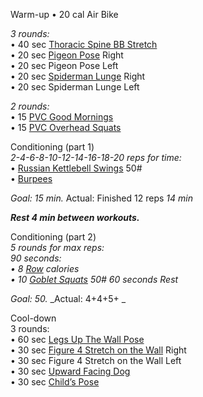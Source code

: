 Warm-up 
• 20 cal Air Bike

_3 rounds:_  
• 40 sec [Thoracic Spine BB Stretch](http://88ozs48nkx33ma0u82bc21x9hk.wpengine.netdna-cdn.com/wp-content/uploads/2014/05/photo-4-copy-2.jpg)  
• 20 sec [Pigeon Pose](https://www.youtube.com/watch?v=jQMsyrLowFw) Right  
• 20 sec Pigeon Pose Left  
• 20 sec [Spiderman Lunge](https://www.youtube.com/watch?v=K6-F0dUwV-s) Right  
• 20 sec Spiderman Lunge Left

_2 rounds:_  
• 15 [PVC Good Mornings](https://www.youtube.com/watch?v=ooVgggClhtM)  
• 15 [PVC Overhead Squats](https://www.youtube.com/watch?v=mrLUG_UyvV0)

Conditioning (part 1)  
_2-4-6-8-10-12-14-16-18-20 reps for time:_  
• [Russian Kettlebell Swings](https://www.youtube.com/watch?v=RU88iqRVunk) 50#  
• [Burpees](https://www.youtube.com/watch?v=TU8QYVW0gDU)

_Goal:_ _15 min._
Actual: Finished 12 reps _14 min_

**_Rest 4 min between workouts._**

Conditioning (part 2)  
_5 rounds for max reps:_  
_90 seconds:  
• 8 [Row](https://www.youtube.com/watch?v=S7HEm-fd534) calories  
• 10 [Goblet Squats](https://www.youtube.com/watch?v=45dZiT5tSD8&pp=ygUXa2V0dGxlYmVsbCBnb2JsZXQgc3F1YXQ%3D) 50# 
60 seconds Rest_

_Goal: 50._
_Actual: 4+4+5+ _

Cool-down  
3 rounds:  
• 60 sec [Legs Up The Wall Pose](https://youtu.be/MUstbNHB5-o?t=20)  
• 30 sec [Figure 4 Stretch on the Wall](https://www.youtube.com/watch?v=6KWuCivRhLc) Right  
• 30 sec Figure 4 Stretch on the Wall Left  
• 30 sec [Upward Facing Dog](https://www.youtube.com/watch?v=canHY0a02lw)  
• 30 sec [Child’s Pose](https://www.youtube.com/watch?v=s-HDLc3fTG0)